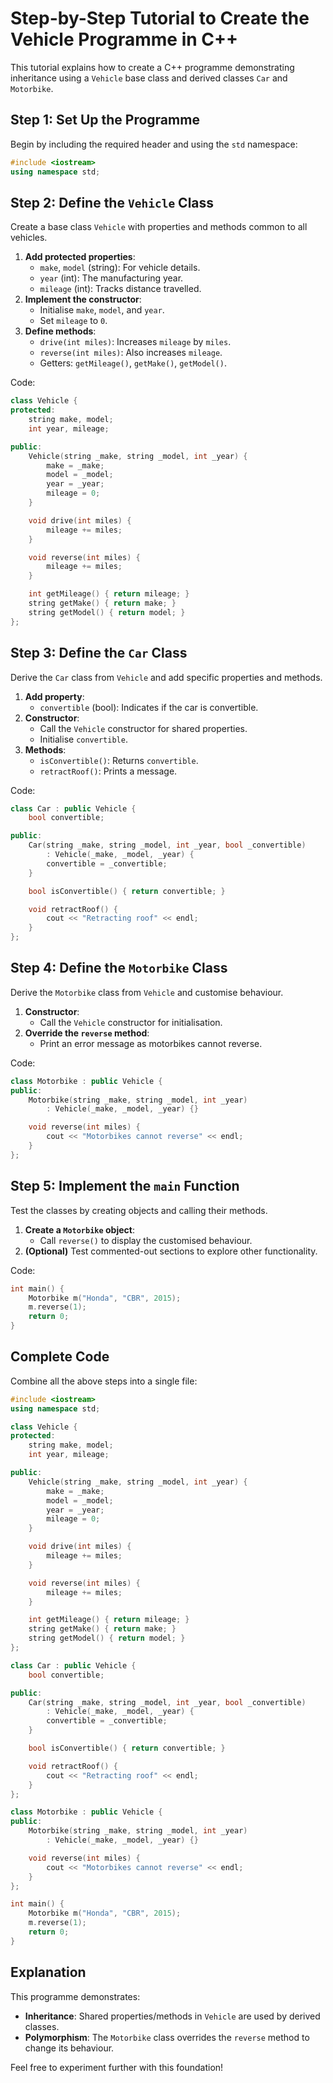 # Step-by-Step Tutorial to Create the Vehicle Programme in C++

This tutorial explains how to create a C++ programme demonstrating inheritance using a `Vehicle` base class and derived classes `Car` and `Motorbike`.

## Step 1: Set Up the Programme
Begin by including the required header and using the `std` namespace:
```cpp
#include <iostream>
using namespace std;
```

## Step 2: Define the `Vehicle` Class
Create a base class `Vehicle` with properties and methods common to all vehicles.
1. **Add protected properties**:
   - `make`, `model` (string): For vehicle details.
   - `year` (int): The manufacturing year.
   - `mileage` (int): Tracks distance travelled.
2. **Implement the constructor**:
   - Initialise `make`, `model`, and `year`.
   - Set `mileage` to `0`.
3. **Define methods**:
   - `drive(int miles)`: Increases `mileage` by `miles`.
   - `reverse(int miles)`: Also increases `mileage`.
   - Getters: `getMileage()`, `getMake()`, `getModel()`.

Code:
```cpp
class Vehicle {
protected:
    string make, model;
    int year, mileage;

public:
    Vehicle(string _make, string _model, int _year) {
        make = _make;
        model = _model;
        year = _year;
        mileage = 0;
    }

    void drive(int miles) {
        mileage += miles;
    }

    void reverse(int miles) {
        mileage += miles;
    }

    int getMileage() { return mileage; }
    string getMake() { return make; }
    string getModel() { return model; }
};
```

## Step 3: Define the `Car` Class
Derive the `Car` class from `Vehicle` and add specific properties and methods.
1. **Add property**:
   - `convertible` (bool): Indicates if the car is convertible.
2. **Constructor**:
   - Call the `Vehicle` constructor for shared properties.
   - Initialise `convertible`.
3. **Methods**:
   - `isConvertible()`: Returns `convertible`.
   - `retractRoof()`: Prints a message.

Code:
```cpp
class Car : public Vehicle {
    bool convertible;

public:
    Car(string _make, string _model, int _year, bool _convertible)
        : Vehicle(_make, _model, _year) {
        convertible = _convertible;
    }

    bool isConvertible() { return convertible; }

    void retractRoof() {
        cout << "Retracting roof" << endl;
    }
};
```

## Step 4: Define the `Motorbike` Class
Derive the `Motorbike` class from `Vehicle` and customise behaviour.
1. **Constructor**:
   - Call the `Vehicle` constructor for initialisation.
2. **Override the `reverse` method**:
   - Print an error message as motorbikes cannot reverse.

Code:
```cpp
class Motorbike : public Vehicle {
public:
    Motorbike(string _make, string _model, int _year)
        : Vehicle(_make, _model, _year) {}

    void reverse(int miles) {
        cout << "Motorbikes cannot reverse" << endl;
    }
};
```

## Step 5: Implement the `main` Function
Test the classes by creating objects and calling their methods.
1. **Create a `Motorbike` object**:
   - Call `reverse()` to display the customised behaviour.
2. **(Optional)** Test commented-out sections to explore other functionality.

Code:
```cpp
int main() {
    Motorbike m("Honda", "CBR", 2015);
    m.reverse(1);
    return 0;
}
```

## Complete Code
Combine all the above steps into a single file:
```cpp
#include <iostream>
using namespace std;

class Vehicle {
protected:
    string make, model;
    int year, mileage;

public:
    Vehicle(string _make, string _model, int _year) {
        make = _make;
        model = _model;
        year = _year;
        mileage = 0;
    }

    void drive(int miles) {
        mileage += miles;
    }

    void reverse(int miles) {
        mileage += miles;
    }

    int getMileage() { return mileage; }
    string getMake() { return make; }
    string getModel() { return model; }
};

class Car : public Vehicle {
    bool convertible;

public:
    Car(string _make, string _model, int _year, bool _convertible)
        : Vehicle(_make, _model, _year) {
        convertible = _convertible;
    }

    bool isConvertible() { return convertible; }

    void retractRoof() {
        cout << "Retracting roof" << endl;
    }
};

class Motorbike : public Vehicle {
public:
    Motorbike(string _make, string _model, int _year)
        : Vehicle(_make, _model, _year) {}

    void reverse(int miles) {
        cout << "Motorbikes cannot reverse" << endl;
    }
};

int main() {
    Motorbike m("Honda", "CBR", 2015);
    m.reverse(1);
    return 0;
}
```

## Explanation
This programme demonstrates:
- **Inheritance**: Shared properties/methods in `Vehicle` are used by derived classes.
- **Polymorphism**: The `Motorbike` class overrides the `reverse` method to change its behaviour.

Feel free to experiment further with this foundation!
```